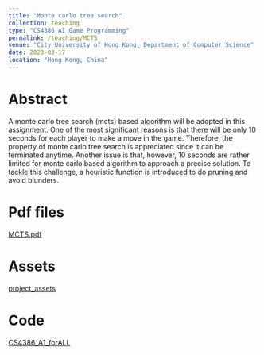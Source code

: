 ```yaml
---
title: "Monte carlo tree search"
collection: teaching
type: "CS4386 AI Game Programming"
permalink: /teaching/MCTS
venue: "City University of Hong Kong, Department of Computer Science"
date: 2023-03-17
location: "Hong Kong, China"
---
```


Abstract
======
A monte carlo tree search (mcts) based algorithm will be adopted in this assignment. One
of the most significant reasons is that there will be only 10 seconds for each player to make
a move in the game. Therefore, the property of monte carlo tree search is appreciated
since it can be terminated anytime. Another issue is that, however, 10 seconds are rather
limited for monte carlo based algorithm to approach a precise solution. To tackle this
challenge, a heuristic function is introduced to do pruning and avoid blunders.

Pdf files
======
[MCTS.pdf](http://AharenDaisuki.github.io/files/MCTS.pdf)

Assets
======
[project_assets]()

Code
======
[CS4386_A1_forALL](https://github.com/AharenDaisuki/CS4386_A1_forALL/tree/dev_hmcst)